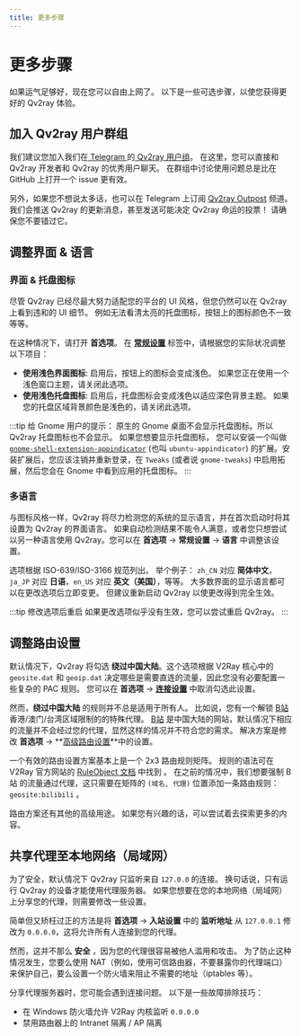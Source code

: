 ```yaml
---
title: 更多步骤
---
```


# 更多步骤

如果运气足够好，现在您可以自由上网了。 以下是一些可选步骤，以使您获得更好的 Qv2ray 体验。

## 加入 Qv2ray 用户群组

我们建议您加入我们在[ Telegram ](https://telegram.org/)的[ Qv2ray 用户组](https://t.me/qv2ray)。 在这里，您可以直接和 Qv2ray 开发者和 Qv2ray 的优秀用户聊天。 在群组中讨论使用问题总是比在 GitHub 上打开一个 issue 更有效。

另外，如果您不想说太多话，也可以在 Telegram 上订阅 [Qv2ray Outpost](https://t.me/qv2ray_outpost) 频道。 我们会推送 Qv2ray 的更新消息，甚至发送可能决定 Qv2ray 命运的投票！ 请确保您不要错过它。

## 调整界面 & 语言

### 界面 & 托盘图标

尽管 Qv2ray 已经尽最大努力适配您的平台的 UI 风格，但您仍然可以在 Qv2ray 上看到违和的 UI 细节。 例如无法看清太亮的托盘图标，按钮上的图标颜色不一致等等。

在这种情况下，请打开 **首选项**。 在 **[常规设置](qv2ray://open/preference/general)** 标签中，请根据您的实际状况调整以下项目：

- **使用浅色界面图标**: 启用后，按钮上的图标会变成浅色。 如果您正在使用一个浅色窗口主题，请关闭此选项。
- **使用浅色托盘图标**: 启用后，托盘图标会变成浅色以适应深色背景主题。 如果您的托盘区域背景颜色是浅色的，请关闭此选项。

:::tip 给 Gnome 用户的提示： 原生的 Gnome 桌面不会显示托盘图标。所以 Qv2ray 托盘图标也不会显示。 如果您想要显示托盘图标， 您可以安装一个叫做 [`gnome-shell-extension-appindicator`](https://github.com/ubuntu/gnome-shell-extension-appindicator) (也叫 `ubuntu-appindicator`) 的扩展。安装扩展后，您应该注销并重新登录，在 `Tweaks` (或者说 `gnome-tweaks`) 中启用拓展，然后您会在 Gnome 中看到应用的托盘图标。 :::

### 多语言

与图标风格一样，Qv2ray 将尽力检测您的系统的显示语言，并在首次启动时将其设置为 Qv2ray 的界面语言。 如果自动检测结果不能令人满意，或者您只想尝试以另一种语言使用 Qv2ray。您可以在 **首选项** -> **常规设置** -> **语言** 中调整该设置。

选项根据 ISO-639/ISO-3166 规范列出。 举个例子： `zh_CN` 对应 **简体中文**，`ja_JP` 对应 **日语**，`en_US` 对应 **英文（美国）**，等等。 大多数界面的显示语言都可以在更改选项后立即变更。 但建议重新启动 Qv2ray 以使更改得到完全生效。

:::tip 修改选项后重启 如果更改选项似乎没有生效，您可以尝试重启 Qv2ray。 :::

## 调整路由设置

默认情况下，Qv2ray 将勾选 **绕过中国大陆**。这个选项根据 V2Ray 核心中的 `geosite.dat` 和 `geoip.dat` 决定哪些是需要直连的流量，因此您没有必要配置一些复杂的 PAC 规则。 您可以在 **首选项** -> **[连接设置](qv2ray://open/preference/connection)** 中取消勾选此设置。

然而，**绕过中国大陆** 的规则并不总是适用于所有人。 比如说，您有一个解锁 [B站](https://bilibili.com/) 香港/澳门/台湾区域限制的的特殊代理。 [B站](https://bilibili.com/) 是中国大陆的网站，默认情况下相应的流量并不会经过您的代理，显然这样的情况并不符合您的需求。 解决方案是修改 **首选项** -> **[高级路由设置](qv2ray://open/preference/route)**中的设置。

一个有效的路由设置方案基本上是一个 2x3 路由规则矩阵。 规则的语法可在 V2Ray 官方网站的 [ RuleObject 文档](https://www.v2fly.org/config/routing.html#routingobject) 中找到 。 在之前的情况中，我们想要强制 B站 的流量通过代理，这只需要在矩阵的 `(域名, 代理)` 位置添加一条路由规则： `geosite:bilibili` 。

路由方案还有其他的高级用途。 如果您有兴趣的话，可以尝试着去探索更多的内容。

## 共享代理至本地网络（局域网）

为了安全，默认情况下 Qv2ray 只监听来自 `127.0.0` 的连接。 换句话说，只有运行 Qv2ray 的设备才能使用代理服务器。 如果您想要在您的本地网络（局域网）上分享您的代理，则需要修改一些设置。

简单但又矫枉过正的方法是将 **首选项** -> **入站设置** 中的 **监听地址** 从 `127.0.0.1` 修改为 `0.0.0.0`，这将允许所有人连接到您的代理。

然而，这并不那么 **安全** ，因为您的代理很容易被他人滥用和攻击。 为了防止这种情况发生，您要么使用 NAT（例如，使用可信路由器，不要暴露你的代理端口）来保护自己，要么设置一个防火墙来阻止不需要的地址（iptables 等）。

分享代理服务器时，您可能会遇到连接问题。 以下是一些故障排除技巧：

- 在 Windows 防火墙允许 V2Ray 内核监听 `0.0.0.0`
- 禁用路由器上的 Intranet 隔离 / AP 隔离
